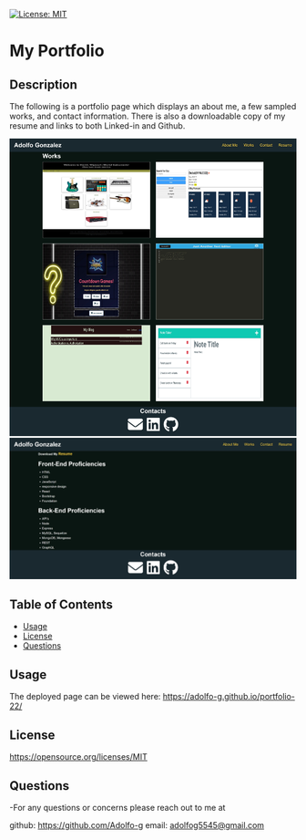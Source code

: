 
  [![License: MIT](https://img.shields.io/badge/License-MIT-yellow.svg)](https://opensource.org/licenses/MIT)
  # My Portfolio
  ## Description

  The following is a portfolio page which displays an about me, a few sampled works, and contact information. There is also a downloadable copy of my resume and links to both Linked-in and Github. 

  ![](/public/assets/images/preview1.jpeg)
  ![](/public/assets/images/preview2.jpeg)  

  ## Table of Contents
  * [Usage](#usage)
  * [License](#license)
  * [Questions](#questions)

  ## Usage
  The deployed page can be viewed here: https://adolfo-g.github.io/portfolio-22/
 
  ## License
 
  https://opensource.org/licenses/MIT

  ## Questions
  -For any questions or concerns please reach out to me at
  
  github:  https://github.com/Adolfo-g
  email:  adolfog5545@gmail.com
    
